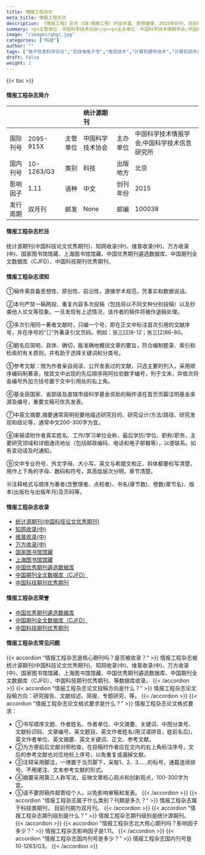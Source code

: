 ```yaml
---
title: 情报工程杂志
meta_title: 情报工程杂志
description: 《情报工程》杂志（CN:情报工程）内容丰富、思想健康，2015年创刊，目前以双月刊形式发行，刊物对外积极扩大宣传，致力于提高杂志质量与影响。杂志的内容丰富多样，既有对新兴技术和应用的深入剖析，也有对市场趋势和政策环境的独到见解。此外，该杂志还注重国际交流与合作，定期举办各类活动，如研讨会、论坛、展览等，为业内人士提供了一个互动交流的平台。 《情报工程》杂志是一本专注于情报学和信息技术领域的学术期刊，旨在为全球情报学研究者、工程师、设计师和管理人员提供一个交流和分享最新技术、研究成果和市场动态的平台。该杂志涵盖了情报学理论、方法、技术、应用等多个方面，为读者提供了丰富的信息资源。 该杂志的创立背景与情报学和信息技术的快速发展密切相关。随着科技的进步和市场需求的增长，情报学和信息技术已经成为现代社会的核心组成部分，对全球经济和社会发展产生了深远影响。然而，情报学和信息技术行业的快速发展也带来了许多挑战，如技术创新、市场竞争、知识产权保护等。为了应对这些挑战，业界迫切需要一个专业的交流平台，以便及时了解行业动态、分享经验、探讨问题、促进合作。
summary: <p>主管单位：中国科学技术协会</p><p>主办单位：中国科学技术情报学会;中国科学技术信息研究所</p><p>发行级别：统计源期刊</p><p>发行周期：双月刊</p>
image: "/images/qbgc.jpg"
categories: ["科技"]
author: ""
tags: ["电子信息科学综合","无线电电子学","电信技术","计算机硬件技术","计算机软件及计算机应用","互联网技术","自动化技术","新闻与传媒","出版","图书情报与数字图书馆","档案及博物馆",]
draft: false
weight: 1
---
```


{{< toc >}}

#### 情报工程杂志简介
|               |                               |               | 统计源期刊        |               |                           |
| ------------: | :---------------------------- | ------------: | :---------------------------- | ------------: | :------------------------ |
| 国际刊号      | 2095-915X   | 主管单位      | 中国科学技术协会     | 主办单位      | 中国科学技术情报学会;中国科学技术信息研究所     |
| 国内刊号      | 10-1263/G3        | 类别          | 科技       | 出版地方      | 北京           |
| 影响因子      | 1.11        | 语种          | 中文             | 创刊年份      | 2015    |
| 发行周期      | 双月刊    | 邮发          | None              | 邮编          | 100038      |

#### 情报工程杂志栏目
<span>统计源期刊(中国科技论文优秀期刊)</span>、<span>知网收录(中)</span>、<span>维普收录(中)</span>、<span>万方收录(中)</span>、<span>国家图书馆馆藏</span>、<span>上海图书馆馆藏</span>、<span>中国优秀期刊遴选数据库</span>、<span>中国期刊全文数据库（CJFD）</span>、<span>中国科技期刊优秀期刊</span>、

#### 情报工程杂志须知
<p><p>
	①稿件需具备思想性、原创性、前沿性，遵循学术规范，凭事实和数据说话。
</p><p>
	②本刊严禁一稿两投、重复内容多次投稿（包括将以不同文种分别投稿）以及抄袭他人论文等现象。一旦发现有上述情况，该作者的稿件将被作退稿处理。
</p><p>
	③多次引用同一著者文献时，只编一个号，即在正文中标注首次引用的文献序号，并在序号的“［］”外著录引文页码。例如：张三[2]8-12；张三[2]66-80。
</p><p>
	④题名应简明、具体、确切，能准确地概括文章的要旨，符合编制题录、索引和检索的有关原则，并有助于选择关键词和分类号。
</p><p>
	⑤参考文献：限为作者亲自阅读、公开发表过的文献，只选主要的列入，采用顺序编码制著录，按其文中出现的先后顺序用阿拉伯数字编号，列于文末，并依次将各编号外加方括号置于文中引用处的右上角。
</p><p>
	⑥基金获国家、省部级及直辖市级科学基金资助的稿件请在首页页脚注明基金来源及编号，重要文稿可优先发表。
</p><p>
	⑦中英文摘要,摘要通常简明扼要地描述研究目的、研究设计/方法/路径、研究发现和结论等，通常中文200-300字为宜。
</p><p>
	⑧来稿请附作者真实姓名、工作/学习单位全称、最后学历/学位、职称/职务、主要研究领域和详细通讯地址（包括邮政编码、电话和电子邮箱等），以便联系。如有变动请及时通知。
</p><p>
	⑨文中专业符号、外文字母、大小写、英文与希腊文和正、斜体都要标写清楚，用作上下角的字母、数码和符号，其高低层次分明，章节清楚。
</p><p>
	⑩注释格式与顺序为著者(含整理者、点校者)、书名(章节数)、卷数(章节名)、版本(出版社与出版年月)及页码等。
</p></p>


#### 情报工程杂志收录
<ul>
    <li class="inline-block">
        <a class="bg-theme-light hover:bg-primary dark:bg-darkmode-theme-light dark:hover:bg-darkmode-primary dark:hover:text-dark m-1 block rounded px-3 py-1 hover:text-white" href="#情报工程杂志收录">
        统计源期刊(中国科技论文优秀期刊)
        </a>
    </li>
    <li class="inline-block">
        <a class="bg-theme-light hover:bg-primary dark:bg-darkmode-theme-light dark:hover:bg-darkmode-primary dark:hover:text-dark m-1 block rounded px-3 py-1 hover:text-white" href="#情报工程杂志收录">
        知网收录(中)
        </a>
    </li>
    <li class="inline-block">
        <a class="bg-theme-light hover:bg-primary dark:bg-darkmode-theme-light dark:hover:bg-darkmode-primary dark:hover:text-dark m-1 block rounded px-3 py-1 hover:text-white" href="#情报工程杂志收录">
        维普收录(中)
        </a>
    </li>
    <li class="inline-block">
        <a class="bg-theme-light hover:bg-primary dark:bg-darkmode-theme-light dark:hover:bg-darkmode-primary dark:hover:text-dark m-1 block rounded px-3 py-1 hover:text-white" href="#情报工程杂志收录">
        万方收录(中)
        </a>
    </li>
    <li class="inline-block">
        <a class="bg-theme-light hover:bg-primary dark:bg-darkmode-theme-light dark:hover:bg-darkmode-primary dark:hover:text-dark m-1 block rounded px-3 py-1 hover:text-white" href="#情报工程杂志收录">
        国家图书馆馆藏
        </a>
    </li>
    <li class="inline-block">
        <a class="bg-theme-light hover:bg-primary dark:bg-darkmode-theme-light dark:hover:bg-darkmode-primary dark:hover:text-dark m-1 block rounded px-3 py-1 hover:text-white" href="#情报工程杂志收录">
        上海图书馆馆藏
        </a>
    </li>
    <li class="inline-block">
        <a class="bg-theme-light hover:bg-primary dark:bg-darkmode-theme-light dark:hover:bg-darkmode-primary dark:hover:text-dark m-1 block rounded px-3 py-1 hover:text-white" href="#情报工程杂志收录">
        中国优秀期刊遴选数据库
        </a>
    </li>
    <li class="inline-block">
        <a class="bg-theme-light hover:bg-primary dark:bg-darkmode-theme-light dark:hover:bg-darkmode-primary dark:hover:text-dark m-1 block rounded px-3 py-1 hover:text-white" href="#情报工程杂志收录">
        中国期刊全文数据库（CJFD）
        </a>
    </li>
    <li class="inline-block">
        <a class="bg-theme-light hover:bg-primary dark:bg-darkmode-theme-light dark:hover:bg-darkmode-primary dark:hover:text-dark m-1 block rounded px-3 py-1 hover:text-white" href="#情报工程杂志收录">
        中国科技期刊优秀期刊
        </a>
    </li>
</ul>



#### 情报工程杂志荣誉
<ul>
    <li class="inline-block">
        <a class="bg-theme-light hover:bg-primary dark:bg-darkmode-theme-light dark:hover:bg-darkmode-primary dark:hover:text-dark m-1 block rounded px-3 py-1 hover:text-white" href="#情报工程杂志荣誉">
        中国优秀期刊遴选数据库
        </a>
    </li>
    <li class="inline-block">
        <a class="bg-theme-light hover:bg-primary dark:bg-darkmode-theme-light dark:hover:bg-darkmode-primary dark:hover:text-dark m-1 block rounded px-3 py-1 hover:text-white" href="#情报工程杂志荣誉">
        中国期刊全文数据库（CJFD）
        </a>
    </li>
    <li class="inline-block">
        <a class="bg-theme-light hover:bg-primary dark:bg-darkmode-theme-light dark:hover:bg-darkmode-primary dark:hover:text-dark m-1 block rounded px-3 py-1 hover:text-white" href="#情报工程杂志荣誉">
        中国科技期刊优秀期刊
        </a>
    </li>
</ul>












#### 情报工程杂志常见问题
{{< accordion "情报工程杂志是核心期刊吗？是否被收录？" >}}
情报工程杂志被统计源期刊(中国科技论文优秀期刊)、知网收录(中)、维普收录(中)、万方收录(中)、国家图书馆馆藏、上海图书馆馆藏、中国优秀期刊遴选数据库、中国期刊全文数据库（CJFD）、中国科技期刊优秀期刊、等数据库收录。
{{< /accordion >}}
{{< accordion "情报工程杂志论文投稿方向是什么？" >}}
情报工程杂志论文投稿方向：研究报告、文献综述、简报、专题研究、等。
{{< /accordion >}}
{{< accordion "情报工程杂志论文格式要求是什么？" >}}
情报工程杂志论文格式要求：
- ①书写顺序文题、作者姓名、作者单位、中文摘要、关键词、中图分类号、文献标识码、文章编号、英文题目、英文作者姓名(用汉语拼音，姓前名后)，英文作者单位、英文摘要、英文关键词、正文、参考文献。
- ②为方便前后文献对照检查，在投稿时作者应在文内的右上角标注序号，文后的参考文献也对应地标上序号，以免重复或漏掉文献。
- ③注释采用脚注，一律置于当页脚下，采取1、2、3……的标号，通篇连续排号。不用尾注、文末参考文献的形式。
- ④摘要采用第三人称写法，反映文章核心观点和创新观点，100-300字为宜。
- ⑤请不要把稿件邮寄给个人，以免影响审稿和发表。
{{< /accordion >}}
{{< accordion "情报工程杂志属于什么类别？刊期是多久？" >}}
情报工程杂志属于科技类期刊， 目前刊期为双月刊。
{{< /accordion >}}
{{< accordion "情报工程杂志期刊级别是什么？" >}}
情报工程杂志期刊级别是统计源期刊。
{{< /accordion >}}
{{< accordion "情报工程杂志北大核心期刊吗？影响因子多少？" >}}
情报工程杂志影响因子是1.11。
{{< /accordion >}}
{{< accordion "情报工程杂志国内刊号是多少？" >}}
情报工程杂志国内刊号是10-1263/G3。
{{< /accordion >}}
